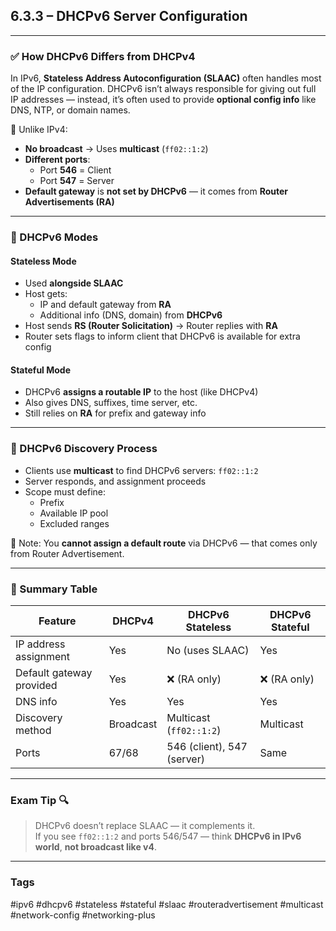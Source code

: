 ## 6.3.3 – DHCPv6 Server Configuration   

---

### ✅ How DHCPv6 Differs from DHCPv4

In IPv6, **Stateless Address Autoconfiguration (SLAAC)** often handles most of the IP configuration. DHCPv6 isn’t always responsible for giving out full IP addresses — instead, it’s often used to provide **optional config info** like DNS, NTP, or domain names.

🧱 Unlike IPv4:
- **No broadcast** → Uses **multicast** (`ff02::1:2`)
- **Different ports**:
  - Port **546** = Client
  - Port **547** = Server
- **Default gateway** is **not set by DHCPv6** — it comes from **Router Advertisements (RA)**

---

### 🧪 DHCPv6 Modes

#### **Stateless Mode**
- Used **alongside SLAAC**
- Host gets:
  - IP and default gateway from **RA**
  - Additional info (DNS, domain) from **DHCPv6**
- Host sends **RS (Router Solicitation)** → Router replies with **RA**
- Router sets flags to inform client that DHCPv6 is available for extra config

#### **Stateful Mode**
- DHCPv6 **assigns a routable IP** to the host (like DHCPv4)
- Also gives DNS, suffixes, time server, etc.
- Still relies on **RA** for prefix and gateway info

---

### 📡 DHCPv6 Discovery Process

- Clients use **multicast** to find DHCPv6 servers: `ff02::1:2`
- Server responds, and assignment proceeds
- Scope must define:
  - Prefix
  - Available IP pool
  - Excluded ranges

🧱 Note: You **cannot assign a default route** via DHCPv6 — that comes only from Router Advertisement.

---

### 📝 Summary Table

| Feature                      | DHCPv4        | DHCPv6 Stateless      | DHCPv6 Stateful      |
|-----------------------------|---------------|------------------------|-----------------------|
| IP address assignment       | Yes           | No (uses SLAAC)        | Yes                  |
| Default gateway provided    | Yes           | ❌ (RA only)           | ❌ (RA only)          |
| DNS info                    | Yes           | Yes                    | Yes                  |
| Discovery method            | Broadcast     | Multicast (`ff02::1:2`)| Multicast             |
| Ports                       | 67/68         | 546 (client), 547 (server) | Same              |

---

### Exam Tip 🔍

> DHCPv6 doesn’t replace SLAAC — it complements it.  
> If you see `ff02::1:2` and ports 546/547 — think **DHCPv6 in IPv6 world**, **not broadcast like v4**.

---

### Tags  
#ipv6 #dhcpv6 #stateless #stateful #slaac #routeradvertisement #multicast #network-config #networking-plus 
